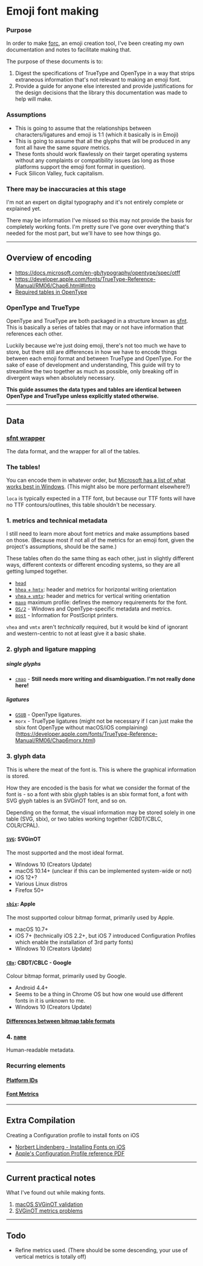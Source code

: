 # Emoji font making

### Purpose

In order to make [forc](https://github.com/mutantstandard/forc), an emoji creation tool, I've been creating my own documentation and notes to facilitate making that.

The purpose of these documents is to:

1. Digest the specifications of TrueType and OpenType in a way that strips extraneous information that's not relevant to making an emoji font.
2. Provide a guide for anyone else interested and provide justifications for the design decisions that the library this documentation was made to help will make.


### Assumptions

- This is going to assume that the relationships between characters/ligatures and emoji is 1:1 (which it basically is in Emoji)
- This is going to assume that all the glyphs that will be produced in any font all have the same *square* metrics.
- These fonts should work flawlessly on their target operating systems without any complaints or compatibility issues (as long as those platforms support the emoji font format in question).
- Fuck Silicon Valley, fuck capitalism.


### There may be inaccuracies at this stage

I'm not an expert on digital typography and it's not entirely complete or explained yet.

There may be information I've missed so this may not provide the basis for completely working fonts. I'm pretty sure I've gone over everything that's needed for the most part, but we'll have to see how things go.


-------

## Overview of encoding

- https://docs.microsoft.com/en-gb/typography/opentype/spec/otff
- https://developer.apple.com/fonts/TrueType-Reference-Manual/RM06/Chap6.html#Intro
- [Required tables in OpenType](https://docs.microsoft.com/en-gb/typography/opentype/spec/otff#required-tables)

### OpenType and TrueType

OpenType and TrueType are both packaged in a structure known as [sfnt](https://en.wikipedia.org/wiki/SFNT). This is basically a series of tables that may or not have information that references each other.

Luckily because we're just doing emoji, there's not too much we have to store, but there still are differences in how we have to encode things between each emoji format and between TrueType and OpenType. For the sake of ease of development and understanding, This guide will try to streamline the two together as much as possible, only breaking off in divergent ways when absolutely necessary.

**This guide assumes the data types and tables are identical between OpenType and TrueType unless explicitly stated otherwise.**


-------

## Data

### [sfnt wrapper](data/sfnt.md)

The data format, and the wrapper for all of the tables.


### The tables!

You can encode them in whatever order, but [Microsoft has a list of what works best in Windows](https://docs.microsoft.com/en-gb/typography/opentype/spec/recom#optimized-table-ordering). (This might also be more performant elsewhere?)

`loca` is typically expected in a TTF font, but because our TTF fonts will have no TTF contours/outlines, this table shouldn't be necessary.


### 1. metrics and technical metadata

I still need to learn more about font metrics and make assumptions based on those. (Because most if not all of the metrics for an emoji font, given the project's assumptions, should be the same.)

These tables often do the same thing as each other, just in slightly different ways, different contexts or different encoding systems, so they are all getting lumped together.

- [`head`](tables/head.md)
- [`hhea` + `hmtx`](tables/horizontal_metrics.md): header and metrics for horizontal writing orientation
- [`vhea` + `vmtx`](tables/vertical_metrics.md): header and metrics for vertical writing orientation
- [`maxp`](tables/maxp.md) maximum profile: defines the memory requirements for the font.
- [`OS/2`](tables/os_2.md) - Windows and OpenType-specific metadata and metrics.
- [`post`](tables/post.md) - Information for PostScript printers.

`vhea` and `vmtx` aren't *technically* required, but it would be kind of ignorant and western-centric to not at least give it a basic shake.

### 2. glyph and ligature mapping


##### single glyphs
- [`cmap`](tables/cmap.md) - **Still needs more writing and disambiguation. I'm not really done here!**

##### ligatures
- [`GSUB`](tables/gsub.md) - OpenType ligatures.
- `morx` - TrueType ligatures (might not be necessary if I can just make the sbix font OpenType without macOS/iOS complaining) (https://developer.apple.com/fonts/TrueType-Reference-Manual/RM06/Chap6morx.html)

### 3. glyph data

This is where the meat of the font is. This is where the graphical information is stored.

How they are encoded is the basis for what we consider the format of the font is - so a font with sbix glyph tables is an sbix format font, a font with SVG glyph tables is an SVGinOT font, and so on.

Depending on the format, the visual information may be stored solely in one table (SVG, sbix), or two tables working together (CBDT/CBLC, COLR/CPAL).

#### [`SVG`](tables/svg.md): SVGinOT
The most supported and the most ideal format.

- Windows 10 (Creators Update)
- macOS 10.14+ (unclear if this can be implemented system-wide or not)
- iOS 12+?
- Various Linux distros
- Firefox 50+

#### [`sbix`](tables/sbix.md): Apple
The most supported colour bitmap format, primarily used by Apple.

- macOS 10.7+
- iOS 7+ (technically iOS 2.2+, but iOS 7 introduced Configuration Profiles which enable the installation of 3rd party fonts)
- Windows 10 (Creators Update)

#### [`CBx`](tables/cbx.md): CBDT/CBLC - Google
Colour bitmap format, primarily used by Google.

- Android 4.4+
- Seems to be a thing in Chrome OS but how one would use different fonts in it is unknown to me.
- Windows 10 (Creators Update)


#### [Differences between bitmap table formats](misc/bitmap_table_differences.md)



### 4. [`name`](tables/name.md)

Human-readable metadata.



### Recurring elements

#### [Platform IDs](data/platform-ids.md)

#### [Font Metrics](data/metrics.md)

-----

## Extra Compilation

Creating a Configuration profile to install fonts on iOS

- [Norbert Lindenberg - Installing Fonts on iOS](https://norbertlindenberg.com/2015/06/installing-fonts-on-ios/)
- [Apple's Configuration Profile reference PDF](https://developer.apple.com/business/documentation/Configuration-Profile-Reference.pdf)

-----

## Current practical notes

What I've found out while making fonts.

1. [macOS SVGinOT validation](practical/1_macos_svginot.md)
2. [SVGinOT metrics problems](practical/2_svginot_problems.md)


---

## Todo

- Refine metrics used. (There should be some descending, your use of vertical metrics is totally off)
